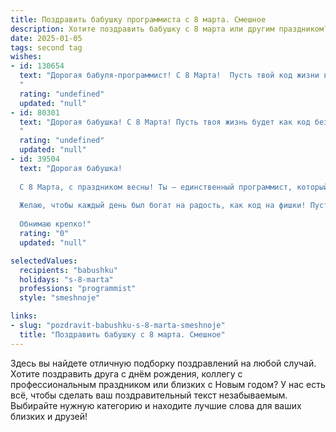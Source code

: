 ```yaml
---
title: Поздравить бабушку программиста с 8 марта. Смешное
description: Хотите поздравить бабушку с 8 марта или другим праздником? Наш ИИ создаст незабываемое поздравление, а вы обязательно выделитесь среди других.  
date: 2025-01-05
tags: second tag
wishes:
- id: 130654
  text: "Дорогая бабуля-программист! С 8 Марта!  Пусть твой код жизни всегда будет без багов, а  \"Hello, world!\"  в твоей жизни звучит как радостное \"Здравствуй, счастье!\".  Желаю тебе  терабайты здоровья, гигабайты любви и мегатонны позитива! Пусть все твои программы на удачу работают без сбоев!
  "
  rating: "undefined"
  updated: "null"
- id: 80301
  text: "Дорогая бабушка! С 8 Марта! Пусть твоя жизнь будет как код без багов, а счастье — как бесконечный цикл любви и радости!
  "
  rating: "undefined"
  updated: "null"
- id: 39504
  text: "Дорогая бабушка!
  
  С 8 Марта, с праздником весны! Ты — единственный программист, который может отлаживать не только код, но и настроение в нашей семье. Пусть все баги жизни исчезают, как в коде, а счастье компилируется без ошибок!
  
  Желаю, чтобы каждый день был богат на радость, как код на фишки! Пусть в твоем \"проекте\" всегда будет стабильный релиз радости и любви!
  
  Обнимаю крепко!"
  rating: "0"
  updated: "null"

selectedValues:
  recipients: "babushku"
  holidays: "s-8-marta"
  professions: "programmist"
  style: "smeshnoje"

links:
- slug: "pozdravit-babushku-s-8-marta-smeshnoje"
  title: "Поздравить бабушку с 8 марта. Смешное"
---
```


Здесь вы найдете отличную подборку поздравлений на любой случай. 
Хотите поздравить друга с днём рождения, коллегу с профессиональным праздником или близких с Новым годом? У нас есть всё, чтобы сделать ваш поздравительный текст незабываемым. Выбирайте нужную категорию и находите лучшие слова для ваших близких и друзей!
